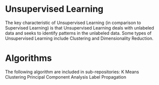 # Unsupervised Learning

The key characteristic of Unsupervised Learning (in comparison to Supervised Learning) is that Unsupervised Learning deals with unlabeled data and seeks to identify patterns in the unlabeled data. Some types of Unsupervised Learning include Clustering and Dimensionality Reduction.

# Algorithms

The following algorithm are included in sub-repositories:
K Means Clustering
Principal Component Analysis
Label Propagation